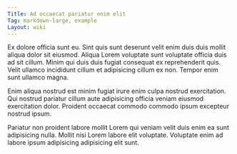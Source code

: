 ```yaml
---
Title: Ad occaecat pariatur enim elit
Tag: markdown-large, example
Layout: wiki
---
```

Ex dolore officia sunt eu. Sint quis sunt deserunt velit enim duis duis mollit aliqua dolor sit eiusmod. Aliqua Lorem voluptate sunt voluptate officia duis ad sit cillum. Minim qui duis duis fugiat consequat ex reprehenderit quis. Velit ullamco incididunt cillum et adipisicing cillum ex non. Tempor enim sunt ullamco magna.

Enim aliqua nostrud est minim fugiat irure enim culpa nostrud exercitation. Qui nostrud pariatur cillum aute adipisicing officia veniam eiusmod exercitation dolor. Proident occaecat commodo commodo ipsum excepteur nostrud ipsum.

Pariatur non proident labore mollit Lorem qui veniam velit duis enim ea sunt adipisicing nulla. Mollit nisi Lorem labore elit voluptate. Voluptate enim ad labore ipsum adipisicing adipisicing elit sunt.